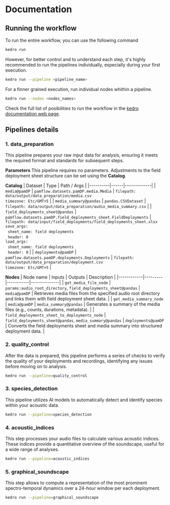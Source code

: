 # Documentation

## Running the workflow

To run the entire workflow, you can use the following command

```bash
kedro run
```
However, for better control and to understand each step, it's highly recommended to run the pipelines individually, especially during your first execution.

```bash
kedro run --pipeline <pipeline_name>
```

For a finner grained execution, run individual nodes whithin a pipeline.

```bash
kedro run --nodes <nodes_names>
```

Check the full list of posibilities to run the workflow in the [kedro documentation web page](https://docs.kedro.org/en/1.0.0/getting-started/commands_reference/#kedro-run).

## Pipelines details

### 1. data_preparation

This pipeline prepares your raw input data for analysis, ensuring it meets the required format and standards for subsequent steps.

**Parameters**
This pipeline requires no parameters. Adjustments to the field deployment sheet structure can be set using the **Catalog**.

**Catalog**
| Dataset | Type | Path / Args |
|----------|------|-------------|
| `media@pamDP` | `pamflow.datasets.pamDP.media.Media` | `filepath: data/output/data_preparation/media.csv`<br>`timezone: Etc/GMT+5` |
| `media_summary@pandas` | `pandas.CSVDataset` | `filepath: data/output/data_preparation/audio_media_summary.csv` |
| `field_deployments_sheet@pandas` | `pamflow.datasets.pamDP.field_deployments_sheet.FieldDeployments` | `filepath: data/input/field_deployments/field_deployments_sheet.xlsx`<br>`save_args:`<br>&nbsp;&nbsp;`sheet_name: field deployments`<br>&nbsp;&nbsp;`header: 0`<br>`load_args:`<br>&nbsp;&nbsp;`sheet_name: field deployments`<br>&nbsp;&nbsp;`header: 0` |
| `deployments@pamDP` | `pamflow.datasets.pamDP.deployments.Deployments` | `filepath: data/output/data_preparation/deployment.csv`<br>`timezone: Etc/GMT+5` |

**Nodes**
| Node name | Inputs | Outputs | Description |
|------------|---------|-----------|--------------|
| `get_media_file_node` | `params:audio_root_directory`, `field_deployments_sheet@pandas` | `media@pamDP` | Retrieves media files from the specified audio root directory and links them with field deployment sheet data. |
| `get_media_summary_node` | `media@pamDP` | `media_summary@pandas` | Generates a summary of the media files (e.g., counts, durations, metadata). |
| `field_deployments_sheet_to_deployments_node` | `field_deployments_sheet@pandas`, `media_summary@pandas` | `deployments@pamDP` | Converts the field deployments sheet and media summary into structured deployment data. |


### 2. quality_control

After the data is prepared, this pipeline performs a series of checks to verify the quality of your deployments and recordings, identifying any issues before moving on to analysis.

```bash
kedro run --pipeline=quality_control
```

### 3. species_detection

This pipeline utilizes AI models to automatically detect and identify species within your acoustic data.

```bash
kedro run --pipeline=species_detection
```

### 4. acoustic_indices

This step processes your audio files to calculate various acoustic indices. These indices provide a quantitative overview of the soundscape, useful for a wide range of analyses.

```bash
kedro run --pipeline=acoustic_indices
```

### 5. graphical_soundscape

This step allows to compute a representation of the most prominent spectro-temporal dynamics over a 24-hour window per each deployment.

```bash
kedro run --pipeline=graphical_soundscape
```